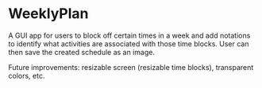 # WeeklyPlan

A GUI app for users to block off certain times in a week and add notations to identify what activities are associated with those time blocks.
User can then save the created schedule as an image.

Future improvements: resizable screen (resizable time blocks), transparent colors, etc.
